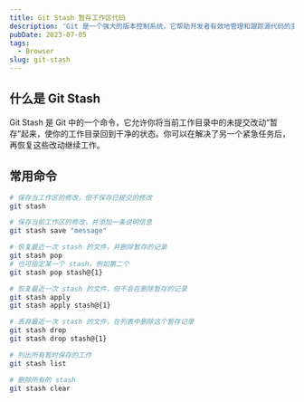 ```yaml
---
title: Git Stash 暂存工作区代码
description: 'Git 是一个强大的版本控制系统，它帮助开发者有效地管理和跟踪源代码的变更。在多任务并行的开发过程中，我们可能需要临时切换分支，处理紧急修复或新功能，但同时又不想失去当前工作进度。这时，Git Stash命令就是你的不二之选。'
pubDate: 2023-07-05
tags:
  - Browser
slug: git-stash
---
```


## 什么是 Git Stash

Git Stash 是 Git 中的一个命令，它允许你将当前工作目录中的未提交改动“暂存”起来，使你的工作目录回到干净的状态。你可以在解决了另一个紧急任务后，再恢复这些改动继续工作。

## 常用命令

```sh
# 保存当工作区的修改，但不保存已提交的修改
git stash

# 保存当前工作区的修改，并添加一条说明信息
git stash save "message"

# 恢复最近一次 stash 的文件，并删除暂存的记录
git stash pop
# 也可指定某一个 stash，例如第二个
git stash pop stash@{1} 

# 恢复最近一次 stash 的文件，但不会在删除暂存的记录
git stash apply
git stash apply stash@{1}

# 丢弃最近一次 stash 的文件，在列表中删除这个暂存记录
git stash drop
git stash drop stash@{1}

# 列出所有暂时保存的工作
git stash list

# 删除所有的 stash
git stash clear
```